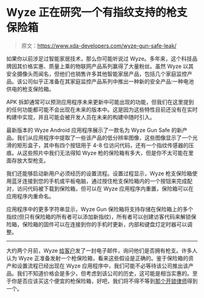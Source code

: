 # Wyze 正在研究一个有指纹支持的枪支保险箱

> 原文：<https://www.xda-developers.com/wyze-gun-safe-leak/>

如果你以前涉足过智能家居技术，那么你可能听说过 Wyze。多年来，这个科技品牌因其价格实惠、质量上乘的物联网产品系列赢得了大量粉丝。虽然 Wyze 以其安全摄像头而闻名，但他们也销售许多其他智能家居产品，包括几个家庭监控产品。该公司似乎正准备在其家庭监控产品系列中推出一种新的安全产品:一种电池供电的枪支保险箱。

APK 拆卸通常可以预测应用程序未来更新中可能出现的功能，但我们在这里提到的任何功能都可能不会出现在未来的版本中。这是因为这些特性目前还没有在实时构建中实现，并且可能会被开发人员在未来的构建中随时引入。

最新版本的 Wyze Android 应用程序展示了一款名为 Wyze Gun Safe 的新产品。我们从应用程序中提取了一些该产品的低分辨率图像，这些图像显示了一个光滑的矩形盒子，其中有四个按钮用于 4-8 位访问代码，还有一个指纹传感器的压痕。从这些照片中我们无法得知 Wyze 枪的保险箱有多大，但是你不太可能在里面存放大型枪支。

我们还能够启动新用户必须经历的设置流程。设置过程显示，Wyze 枪支保险箱使用蓝牙连接到您的手机或平板电脑，通过按住枪支保险箱内的一个按钮来完成配对，访问代码被下载到保险箱，但可以在 Wyze 应用程序内重置，保险箱可以在应用程序内重命名。

应用程序中的更多字符串显示，Wyze Gun 保险箱将支持存储在保险箱上的多个指纹(但只有保险箱的所有者可以添加新指纹)，所有者可以创建访客代码来解锁保险箱，保险箱的固件可以在连接到你的手机时更新，内部和键盘灯定时器可以调整。

* * *

大约两个月前，Wyze [给客户](https://forums.wyzecam.com/t/re-take-our-survey-for-a-chance-to-win-a-100-wyze-gift-card/187572)发了一封电子邮件，询问他们是否拥有枪支。许多人认为 Wyze 正准备发射一个枪保险箱，看来这些假设是正确的。鉴于保险箱的资产和设置流程已经出现在 Wyze 应用程序中，我们可能不必等待该公司推出该产品。我们不知道价格会是多少，但考虑到该公司的历史，这可能是相当实惠的。至于你是否应该买这个便宜的枪保险箱，好吧，我们将不得不等到[那个开锁律师](https://www.youtube.com/playlist?list=PLpIvUbO_777w09aqKK-L-3eINJtxfKhKc)得到一个。